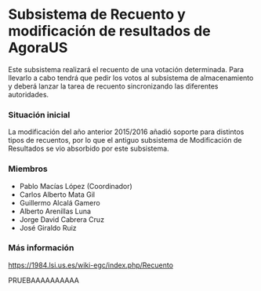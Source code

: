 ﻿# Subsistema de Recuento y modificación de resultados de AgoraUS

Este subsistema realizará el recuento de una votación determinada. Para llevarlo a cabo tendrá que pedir los votos al subsistema de almacenamiento y deberá lanzar la tarea de recuento sincronizando las diferentes autoridades.

### Situación inicial

La modificación del año anterior 2015/2016 añadió soporte para distintos tipos de recuentos, por lo que el antiguo subsistema de Modificación de Resultados se vio absorbido por este subsistema.

### Miembros

* Pablo Macías López (Coordinador)
* Carlos Alberto Mata Gil
* Guillermo Alcalá Gamero
* Alberto Arenillas Luna
* Jorge David Cabrera Cruz
* José Giraldo Ruiz

### Más información

https://1984.lsi.us.es/wiki-egc/index.php/Recuento


PRUEBAAAAAAAAAA




